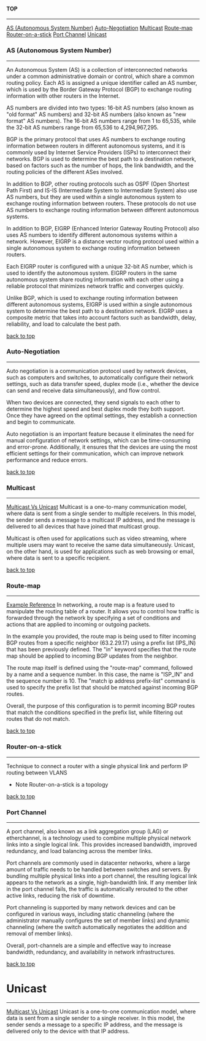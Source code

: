 #### TOP
-----
[AS (Autonomous System Number)](#as%20(autonomous%20system%20number))
[Auto-Negotiation](#auto-negotiation)
[Multicast](#multicast)
[Route-map](#route-map)
[Router-on-a-stick](#router-on-a-stick)
[Port Channel](#port%20channel)
[Unicast](#unicast)

### AS (Autonomous System Number)
----
An Autonomous System (AS) is a collection of interconnected networks under a common administrative domain or control, which share a common routing policy. Each AS is assigned a unique identifier called an AS number, which is used by the Border Gateway Protocol (BGP) to exchange routing information with other routers in the Internet.

AS numbers are divided into two types: 16-bit AS numbers (also known as "old format" AS numbers) and 32-bit AS numbers (also known as "new format" AS numbers). The 16-bit AS numbers range from 1 to 65,535, while the 32-bit AS numbers range from 65,536 to 4,294,967,295.

BGP is the primary protocol that uses AS numbers to exchange routing information between routers in different autonomous systems, and it is commonly used by Internet Service Providers (ISPs) to interconnect their networks. BGP is used to determine the best path to a destination network, based on factors such as the number of hops, the link bandwidth, and the routing policies of the different ASes involved.

In addition to BGP, other routing protocols such as OSPF (Open Shortest Path First) and IS-IS (Intermediate System to Intermediate System) also use AS numbers, but they are used within a single autonomous system to exchange routing information between routers. These protocols do not use AS numbers to exchange routing information between different autonomous systems.

In addition to BGP, EIGRP (Enhanced Interior Gateway Routing Protocol) also uses AS numbers to identify different autonomous systems within a network. However, EIGRP is a distance vector routing protocol used within a single autonomous system to exchange routing information between routers.

Each EIGRP router is configured with a unique 32-bit AS number, which is used to identify the autonomous system. EIGRP routers in the same autonomous system share routing information with each other using a reliable protocol that minimizes network traffic and converges quickly.

Unlike BGP, which is used to exchange routing information between different autonomous systems, EIGRP is used within a single autonomous system to determine the best path to a destination network. EIGRP uses a composite metric that takes into account factors such as bandwidth, delay, reliability, and load to calculate the best path.

[back to top](#top)
### Auto-Negotiation
----
Auto negotiation is a communication protocol used by network devices, such as computers and switches, to automatically configure their network settings, such as data transfer speed, duplex mode (i.e., whether the device can send and receive data simultaneously), and flow control.

When two devices are connected, they send signals to each other to determine the highest speed and best duplex mode they both support. Once they have agreed on the optimal settings, they establish a connection and begin to communicate.

Auto negotiation is an important feature because it eliminates the need for manual configuration of network settings, which can be time-consuming and error-prone. Additionally, it ensures that the devices are using the most efficient settings for their communication, which can improve network performance and reduce errors.

[back to top](#top)
### Multicast
----

[Multicast Vs Unicast](obsidian://open?vault=network%20fundementals&file=Network%20Fundamentals%2FNetwork%20Fundementals%2FExtraContent%2FMulticast%20VS%20unicast)
Multicast is a one-to-many communication model, where data is sent from a single sender to multiple receivers. In this model, the sender sends a message to a multicast IP address, and the message is delivered to all devices that have joined that multicast group. 

Multicast is often used for applications such as video streaming, where multiple users may want to receive the same data simultaneously. Unicast, on the other hand, is used for applications such as web browsing or email, where data is sent to a specific recipient. 

[back to top](#top)
### Route-map
-----

[Example Reference](obsidian://open?vault=network%20fundementals&file=Network%20Fundamentals%2FScenarios%2FSCN_6_LLD)
In networking, a route map is a feature used to manipulate the routing table of a router. It allows you to control how traffic is forwarded through the network by specifying a set of conditions and actions that are applied to incoming or outgoing packets. 

In the example you provided, the route map is being used to filter incoming BGP routes from a specific neighbor (63.2.29.17) using a prefix
list (IPS_IN) that has been previously defined. The "in" keyword specifies that the route map should be applied to incoming BGP updates from the neighbor. 

The route map itself is defined using the "route-map" command, followed by a name and a sequence number. In this case, the name is "ISP_IN" and the sequence number is 10. The "match ip address prefix-list" command is used to specify the prefix list that should be matched against incoming BGP routes. 

Overall, the purpose of this configuration is to permit incoming BGP routes that match the conditions specified in the prefix list, while filtering out routes that do not match.

[back to top](#top)
### Router-on-a-stick
----
Technique to connect a router with a single physical link and perform IP routing between VLANS
- Note Router-on-a-stick is a topology

[back to top](#top)
### Port Channel
----
A port channel, also known as a link aggregation group (LAG) or etherchannel, is a technology used to combine multiple physical network links into a single logical link. This provides increased bandwidth, improved redundancy, and load balancing across the member links. 

Port channels are commonly used in datacenter networks, where a large amount of traffic needs to be handled between switches and servers. By bundling multiple physical links into a port channel, the resulting logical link appears to the network as a single, high-bandwidth link. If any member link in the port channel fails, the traffic is automatically rerouted to the other active links, reducing the risk of downtime. 

Port channeling is supported by many network devices and can be configured in various ways, including static channeling (where the administrator manually configures the set of member links) and dynamic channeling (where the switch automatically negotiates the addition and removal of member links). 

Overall, port-channels are a simple and effective way to increase bandwidth, redundancy, and availability in network infrastructures.

[back to top](#top)
# Unicast
---

[Multicast Vs Unicast](obsidian://open?vault=network%20fundementals&file=Network%20Fundamentals%2FNetwork%20Fundementals%2FExtraContent%2FMulticast%20VS%20unicast)
Unicast is a one-to-one communication model, where data is sent from a single sender to a single receiver. In this model, the sender sends a message to a specific IP address, and the message is delivered only to the device with that IP address. 